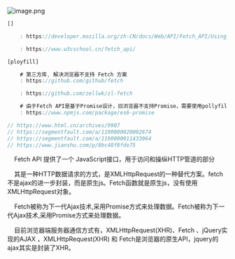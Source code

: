 
![image.png](../../imgs/1573368213610-de09fcd4-cc6d-4c92-b7f6-4ab37a9ab98e.png)


```javascript
[]

	: https://developer.mozilla.org/zh-CN/docs/Web/API/Fetch_API/Using_Fetch

	: https://www.w3cschool.cn/fetch_api/

[ployfill]

	# 第三方库, 解决浏览器不支持 Fetch 方案
	: https://github.com/github/fetch

	: https://github.com/zellwk/zl-fetch

	# 由于Fetch API是基于Promise设计，旧浏览器不支持Promise，需要使用pollyfill es6-promis
	: https://www.npmjs.com/package/es6-promise

// https://www.html.cn/archives/9907
// https://segmentfault.com/a/1190000020002674
// https://segmentfault.com/a/1190000011433064
// https://www.jianshu.com/p/8bc48f8fde75
```

    Fetch API 提供了一个 JavaScript接口，用于访问和操纵HTTP管道的部分

    其是一种HTTP数据请求的方式，是XMLHttpRequest的一种替代方案。fetch不是ajax的进一步封装，而是原生js。Fetch函数就是原生js，没有使用XMLHttpRequest对象。

    Fetch被称为下一代Ajax技术,采用Promise方式来处理数据。Fetch被称为下一代Ajax技术,采用Promise方式来处理数据。

    目前浏览器端服务器通信方式有，XMLHttpRequest(XHR)、Fetch 、jQuery实现的AJAX ，XMLHttpRequest(XHR) 和 Fetch是浏览器的原生API，jquery的ajax其实是封装了XHR。
